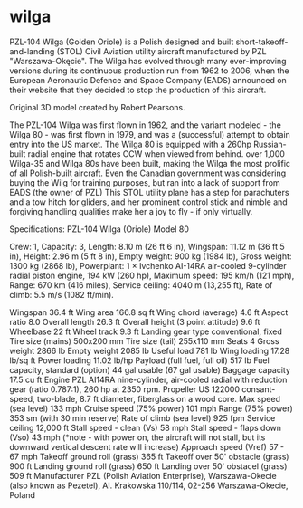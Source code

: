 # wilga
PZL-104 Wilga (Golden Oriole) is a Polish designed and built short-takeoff-and-landing (STOL) Civil Aviation utility aircraft manufactured by PZL "Warszawa-Okęcie". The Wilga has evolved through many ever-improving versions during its continuous production run from 1962 to 2006, when the European Aeronautic Defence and Space Company (EADS) announced on their website that they decided to stop the production of this aircraft. 


Original 3D model created by Robert Pearsons.


The PZL-104 Wilga was first flown in 1962, and the variant modeled - the Wilga 80 - was first flown in 1979, and was a (successful) attempt to obtain entry into the US market. The Wilga 80 is equipped with a 260hp Russian-built radial engine that rotates CCW when viewed from behind. over 1,000 Wilga-35 and Wilga 80s have been built, making the Wilga the most prolific of all Polish-built aircraft. Even the Canadian government was considering buying the Wilg for training purposes, but ran into a lack of support from EADS (the owner of PZL) This STOL utility plane has a step for parachuters and a tow hitch for gliders, and her prominent control stick and nimble and forgiving handling qualities make her a joy to fly - if only virtually.


Specifications: PZL-104 Wilga (Oriole) Model 80

Crew: 1,
Capacity: 3, 
Length: 8.10 m (26 ft 6 in), 
Wingspan: 11.12 m (36 ft 5 in), 
Height: 2.96 m (5 ft 8 in), 
Empty weight: 900 kg (1984 lb), 
Gross weight: 1300 kg (2868 lb), 
Powerplant: 1 × Ivchenko AI-14RA air-cooled 9-cylinder radial piston engine, 194 kW (260 hp), 
Maximum speed: 195 km/h (121 mph), 
Range: 670 km (416 miles), 
Service ceiling: 4040 m (13,255 ft), 
Rate of climb: 5.5 m/s (1082 ft/min). 

Wingspan 36.4 ft
Wing area 166.8 sq ft
Wing chord (average) 4.6 ft
Aspect ratio 8.0
Overall length 26.3 ft
Overall height (3 point attitude) 9.6 ft
Wheelbase 22 ft
Wheel track 9.3 ft
Landing gear type conventional, fixed
Tire size (mains) 500x200 mm
Tire size (tail) 255x110 mm
Seats 4
Gross weight 2866 lb
Empty weight 2085 lb
Useful load 781 lb
Wing loading 17.28 lb/sq ft
Power loading 11.02 lb/hp
Payload (full fuel, full oil) 517 lb
Fuel capacity, standard (option) 44 gal usable (67 gal usable)
Baggage capacity 17.5 cu ft
Engine PZL AI14RA nine-cylinder, air-cooled radial with reduction gear (ratio 0.787:1), 260 hp at 2350 rpm.
Propeller US 122000 consant-speed, two-blade, 8.7 ft diameter, fiberglass on a wood core.
Max speed (sea level) 133 mph
Cruise speed (75% power) 101 mph
Range (75% power) 353 sm (with 30 min reserve)
Rate of climb (sea level) 925 fpm
Service ceiling 12,000 ft
Stall speed - clean (Vs) 58 mph
Stall speed - flaps down (Vso) 43 mph (*note - with power on, the aircraft will not stall, but its downward vertical descent rate will increase)
Approach speed (Vref) 57 - 67 mph
Takeoff ground roll (grass) 365 ft
Takeoff over 50' obstacle (grass) 900 ft
Landing ground roll (grass) 650 ft
Landing over 50' obstacel (grass) 509 ft
Manufacturer PZL (Polish Aviation Enterprise), Warszawa-Okecie (also known as Pezetel), Al. Krakowska 110/114, 02-256 Warszawa-Okecie, Poland 

